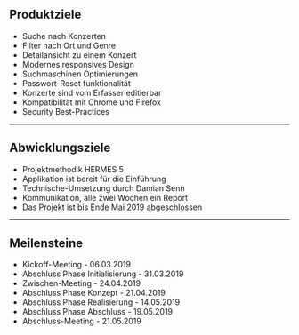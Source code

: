 ## Produktziele

- Suche nach Konzerten
- Filter nach Ort und Genre
- Detailansicht zu einem Konzert
- Modernes responsives Design
- Suchmaschinen Optimierungen
- Passwort-Reset funktionalität
- Konzerte sind vom Erfasser editierbar
- Kompatibilität mit Chrome und Firefox
- Security Best-Practices

---

## Abwicklungsziele

- Projektmethodik HERMES 5
- Applikation ist bereit für die Einführung
- Technische-Umsetzung durch Damian Senn
- Kommunikation, alle zwei Wochen ein Report
- Das Projekt ist bis Ende Mai 2019 abgeschlossen

---

## Meilensteine

- Kickoff-Meeting - 06.03.2019
- Abschluss Phase Initialisierung - 31.03.2019
- Zwischen-Meeting - 24.04.2019
- Abschluss Phase Konzept - 21.04.2019
- Abschluss Phase Realisierung - 14.05.2019
- Abschluss Phase Abschluss - 19.05.2019
- Abschluss-Meeting - 21.05.2019
